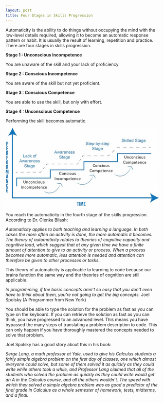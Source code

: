 ```yaml
---
layout: post
title: Four Stages in Skills Progression
---
```


Automaticity is the ability to do things without occupying the mind with the low-level details required, allowing it to become an automatic response pattern or habit. It is usually the result of learning, repetition and practice. There are four stages in skills progression. 

**Stage 1 : Unconscious Incompetence**

You are unaware of the skill and your lack of proficiency.

**Stage 2 : Conscious Incompetence**

You are aware of the skill but not yet proficient.

**Stage 3 : Conscious Competence**

You are able to use the skill, but only with effort.

**Stage 4 : Unconscious Competence**

Performing the skill becomes automatic.

![Skills Progression](/assets/images/skills.jpg)

You reach the automaticity in the fourth stage of the skills progression. According to Dr. Olenka Bilash:

_Automaticity applies to both teaching and learning a language.  In both cases the more often an activity is done, the more automatic it becomes. The theory of automaticity relates to theories of cognitive capacity and cognitive load, which suggest that at any given time we have a finite amount of attention to give to an activity or process. When a process becomes more automatic, less attention is needed and attention can therefore be given to other processes or tasks._

This theory of automaticity is applicable to learning to code because our brains function the same way and the theories of cognition are still applicable.

_In programming, if the basic concepts aren’t so easy that you 
don’t even have to think about them, you’re not going to get the big concepts._
Joel Spolsky (A Programmer from New York)

You should be able to type the solution for the problem as fast as you can type on the keyboard. If you can retrieve the solution as fast as you can think, you have progressed to an advanced level. This means you have bypassed the many steps of translating a problem description to code. This can only happen if you have thoroughly mastered the concepts needed to solve that problem.

Joel Spolsky has a good story about this in his book:

_Serge Lang, a math professor at Yale, used to give his Calculus students a fairly simple algebra problem on the first day of classes, one which almost everyone could solve, but some of them solved it as quickly as they could write while others took a while, and Professor Lang claimed that all of the students who solved the problem as quickly as they could write would get an A in the Calculus course, and all the others wouldn’t. The speed with which they solved a simple algebra problem was as good a predictor of the final grade in Calculus as a whole semester of homework, tests, midterms, and a final._
